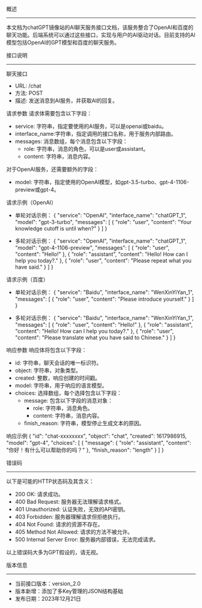 概述

---
本文档为chatGPT镜像站的AI聊天服务接口文档，该服务整合了OpenAI和百度的聊天功能。后端系统可以通过这些接口，实现与用户的AI驱动对话。目前支持的AI模型包括OpenAI的GPT模型和百度的聊天服务。

接口说明

---
聊天接口
- URL: /chat
- 方法: POST
- 描述: 发送消息到AI服务，并获取AI的回复。

请求参数
请求体需要包含以下字段：
- service: 字符串，指定要使用的AI服务，可以是openai或baidu。
- interface_name:字符串，指定调用的接口名称，用于服务内部路由。
- messages: 消息数组，每个消息包含以下字段：
  - role: 字符串，消息的角色，可以是user或assistant。
  - content: 字符串，消息内容。

对于OpenAI服务，还需要额外的字段：
- model: 字符串，指定使用的OpenAI模型，如gpt-3.5-turbo、gpt-4-1106-preview或gpt-4。

请求示例（OpenAI）
- 单轮对话示例：
{
  "service": "OpenAI",
  "interface_name": "chatGPT_1",
  "model": "gpt-3-turbo",
  "messages": [
    {
      "role": "user",
      "content": "Your knowledge cutoff is until when?"
    }
  ]
}


- 多轮对话示例：
{
  "service": "OpenAI",
  "interface_name": "chatGPT_1",
  "model": "gpt-4-1106-preview",
  "messages": [
    {
      "role": "user",
      "content": "Hello!"
    },
    {
      "role": "assistant",
      "content": "Hello! How can I help you today?."
    },
    {
      "role": "user",
      "content": "Please repeat what you have said."
    }
  ]
}


请求示例（百度）
- 单轮对话示例：
{
  "service": "Baidu",
  "interface_name": "WenXinYiYan_1",
  "messages": [
    {
      "role": "user",
      "content": "Please introduce yourself."
    }
  ]
}


- 多轮对话示例：
{
  "service": "Baidu",
  "interface_name": "WenXinYiYan_1",
  "messages": [
    {
      "role": "user",
      "content": "Hello!"
    },
    {
      "role": "assistant",
      "content": "Hello! How can I help you today?."
    },
    {
      "role": "user",
      "content": "Please translate what you have said to Chinese."
    }
  ]
}


响应参数
响应体将包含以下字段：
- id: 字符串，聊天会话的唯一标识符。
- object: 字符串，对象类型。
- created: 整数，响应创建的时间戳。
- model: 字符串，用于响应的语言模型。
- choices: 选择数组，每个选择包含以下字段：
  - message: 包含以下字段的消息对象：
    - role: 字符串，消息角色。
    - content: 字符串，消息内容。
  - finish_reason: 字符串，模型停止生成文本的原因。

响应示例
{
  "id": "chat-xxxxxxxx",
  "object": "chat",
  "created": 1617986915,
  "model": "gpt-4",
  "choices": [
    {
      "message": {
        "role": "assistant",
        "content": "你好！有什么可以帮助你的吗？"
      },
      "finish_reason": "length"
    }
  ]
}

错误码

---
以下是可能的HTTP状态码及其含义：
- 200 OK: 请求成功。
- 400 Bad Request: 服务器无法理解请求格式。
- 401 Unauthorized: 认证失败，无效的API密钥。
- 403 Forbidden: 服务器理解请求但拒绝执行。
- 404 Not Found: 请求的资源不存在。
- 405 Method Not Allowed: 请求的方法不被允许。
- 500 Internal Server Error: 服务器内部错误，无法完成请求。

以上错误码大多为GPT假设的，请无视。

版本信息

---
- 当前接口版本：version_2.0
- 版本新增：添加了多Key管理的JSON结构基础
- 发布日期：2023年12月21日
